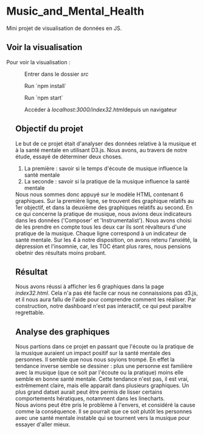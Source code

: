 # Music_and_Mental_Health
Mini projet de visualisation de données en JS.

## Voir la visualisation
Pour voir la visualisation : 
<ul>
<ol>Entrer dans le dossier <i>src</i></ol>
<ol>Run `npm install`</ol>
<ol>Run `npm start`</ol>
<ol>Accéder à <i>localhost:3000/index32.html</i>depuis un navigateur</li></ol>

## Objectif du projet
Le but de ce projet était d'analyser des données relative à la musique et à la santé mentale en utilisant D3.js. Nous avons, au travers de notre étude, essayé de déterminer deux choses. 
<ol>
<li>La première : savoir si le temps d'écoute de musique influence la santé mentale</li>
<li>La seconde : savoir si la pratique de la musique influence la santé mentale</li>
</ol>
Nous nous sommes donc appuyé sur le modèle HTML contenant 6 graphiques. Sur la première ligne, se trouvent des graphique relatifs au 1er objectif, et dans la deuxième des graphiques relatifs au second. En ce qui concerne la pratique de musique, nous avions deux indicateurs dans les données ('Composer' et 'Instrumentalist'). Nous avons choisi de les prendre en compte tous les deux car ils sont révalteurs d'une pratique de la musique. Chaque ligne correspond à un indicateur de santé mentale. Sur les 4 à notre disposition, on avons retenu l'anxiété, la dépression et l'insomnie, car, les TOC étant plus rares, nous pensions obetnir des résultats moins probant.

## Résultat
Nous avons réussi à afficher les 6 graphiques dans la page <i>index32.html</i>. Cela n'a pas été facile car nous ne connaissions pas d3.js, et il nous aura fallu de l'aide pour comprendre comment les réaliser. Par construction, notre dashboard n'est pas interactif, ce qui peut paraître regrettable.

## Analyse des graphiques
Nous partions dans ce projet en passant que l'écoute ou la pratique de la musique auraient un impact positif sur la santé mentale des personnes. Il semble que nous nous soyions trompé. En effet la tendance inverse semble se dessiner : plus une personne est familière avec la musique (que ce soit par l'écoute ou la pratique) moins elle semble en bonne santé mentale. Cette tendance n'est pas, il est vrai, extrêmement claire, mais elle apparait dans plusieurs graphiques. Un plus grand datset aurait peut être permis de lisser certains comportements hératiques, notamment dans les linecharts.<br>
Nous avions peut être pris le problème à l'envers, et considéré la cause comme la conséquence. Il se pourrait que ce soit plutôt les personnes avec une santé mentale instable qui se tournent vers la musique pour essayer d'aller mieux.

